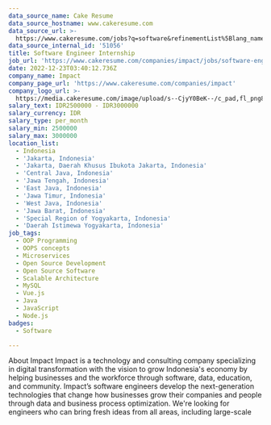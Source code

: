 ```yaml
---
data_source_name: Cake Resume
data_source_hostname: www.cakeresume.com
data_source_url: >-
  https://www.cakeresume.com/jobs?q=software&refinementList%5Blang_name%5D%5B0%5D=English&refinementList%5Bsalary_type%5D=per_year&range%5Bsalary_range%5D%5Bmin%5D=1000000&page=2
data_source_internal_id: '51056'
title: Software Engineer Internship
job_url: 'https://www.cakeresume.com/companies/impact/jobs/software-engineer-internship'
date: 2022-12-23T03:40:12.736Z
company_name: Impact
company_page_url: 'https://www.cakeresume.com/companies/impact'
company_logo_url: >-
  https://media.cakeresume.com/image/upload/s--CjyY0BeK--/c_pad,fl_png8,h_200,w_200/v1663744097/f2lrigqc3rgnqek8lx43.png
salary_text: IDR2500000 - IDR3000000
salary_currency: IDR
salary_type: per_month
salary_min: 2500000
salary_max: 3000000
location_list:
  - Indonesia
  - 'Jakarta, Indonesia'
  - 'Jakarta, Daerah Khusus Ibukota Jakarta, Indonesia'
  - 'Central Java, Indonesia'
  - 'Jawa Tengah, Indonesia'
  - 'East Java, Indonesia'
  - 'Jawa Timur, Indonesia'
  - 'West Java, Indonesia'
  - 'Jawa Barat, Indonesia'
  - 'Special Region of Yogyakarta, Indonesia'
  - 'Daerah Istimewa Yogyakarta, Indonesia'
job_tags:
  - OOP Programming
  - OOPS concepts
  - Microservices
  - Open Source Development
  - Open Source Software
  - Scalable Architecture
  - MySQL
  - Vue.js
  - Java
  - JavaScript
  - Node.js
badges:
  - Software

---
```


About Impact Impact is a technology and consulting company specializing in digital transformation with the vision to grow Indonesia's economy by helping businesses and the workforce through software, data, education, and community. Impact’s software engineers develop the next-generation technologies that change how businesses grow their companies and people through data and business process optimization. We're looking for engineers who can bring fresh ideas from all areas, including large-scale 